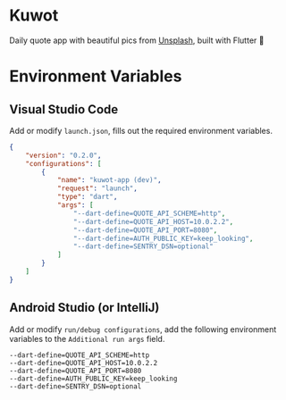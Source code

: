 # Kuwot
Daily quote app with beautiful pics from [Unsplash](https://unsplash.com/), built with Flutter 🚀

# Environment Variables
## Visual Studio Code
Add or modify `launch.json`, fills out the required environment variables.

```json
{
    "version": "0.2.0",
    "configurations": [
        {
            "name": "kuwot-app (dev)",
            "request": "launch",
            "type": "dart",
            "args": [
                "--dart-define=QUOTE_API_SCHEME=http",
                "--dart-define=QUOTE_API_HOST=10.0.2.2",
                "--dart-define=QUOTE_API_PORT=8080",
                "--dart-define=AUTH_PUBLIC_KEY=keep_looking",
                "--dart-define=SENTRY_DSN=optional"
            ]
        }
    ]
}
```

## Android Studio (or IntelliJ)
Add or modify `run/debug configurations`, add the following environment variables to the `Additional run args` field.

```
--dart-define=QUOTE_API_SCHEME=http
--dart-define=QUOTE_API_HOST=10.0.2.2
--dart-define=QUOTE_API_PORT=8080
--dart-define=AUTH_PUBLIC_KEY=keep_looking
--dart-define=SENTRY_DSN=optional
```
